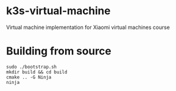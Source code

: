 # k3s-virtual-machine
Virtual machine implementation for Xiaomi virtual machines course

# Building from source
```shell
sudo ./bootstrap.sh
mkdir build && cd build
cmake .. -G Ninja
ninja
```


